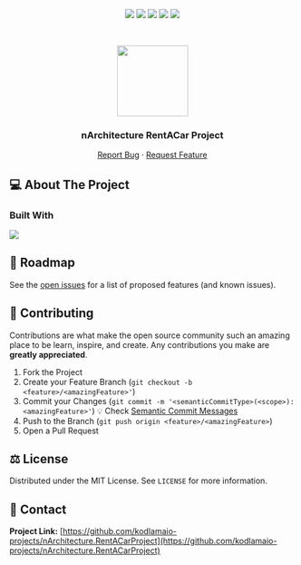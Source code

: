 <p align="center">
  <a href="https://github.com/kodlamaio-projects/nArchitecture.RentACarProject/graphs/contributors"><img src="https://img.shields.io/github/contributors/kodlamaio-projects/nArchitecture.RentACarProject.svg?style=for-the-badge"></a>
  <a href="https://github.com/kodlamaio-projects/nArchitecture.RentACarProject/network/members"><img src="https://img.shields.io/github/forks/kodlamaio-projects/nArchitecture.RentACarProject.svg?style=for-the-badge"></a>
  <a href="https://github.com/kodlamaio-projects/nArchitecture.RentACarProject/stargazers"><img src="https://img.shields.io/github/stars/kodlamaio-projects/nArchitecture.RentACarProject.svg?style=for-the-badge"></a>
  <a href="https://github.com/kodlamaio-projects/nArchitecture.RentACarProject/issues"><img src="https://img.shields.io/github/issues/kodlamaio-projects/nArchitecture.RentACarProject.svg?style=for-the-badge"></a>
  <a href="https://github.com/kodlamaio-projects/nArchitecture.RentACarProject/blob/master/LICENSE"><img src="https://img.shields.io/github/license/kodlamaio-projects/nArchitecture.RentACarProject.svg?style=for-the-badge"></a>
</p><br />

<p align="center">
  <a href="https://github.com/kodlamaio-projects/nArchitecture.RentACarProject"><img src="https://user-images.githubusercontent.com/53148314/194872467-827dc967-acee-4bca-88a2-59ed5695bebf.png" height="125"></a>
  <h3 align="center">nArchitecture RentACar Project
</h3>
  <p align="center">
    <!-- PROJECT_DESCRIPTION -->
    <!-- <br />
    <a href="https://github.com/kodlamaio-projects/nArchitecture.RentACarProject"><strong>Explore the docs »</strong></a>
    <br /> -->
    <!-- <br />
    <a href="https://github.com/kodlamaio-projects/nArchitecture.RentACarProject">View Demo</a>
    · -->
    <a href="https://github.com/kodlamaio-projects/nArchitecture.RentACarProject/issues">Report Bug</a>
    ·
    <a href="https://github.com/kodlamaio-projects/nArchitecture.RentACarProject/issues">Request Feature</a>
  </p>
</p>

## 💻 About The Project

### Built With

[![](https://img.shields.io/badge/.NET%20Core-512BD4?style=for-the-badge&logo=dotnet&logoColor=white)](https://learn.microsoft.com/tr-tr/dotnet/welcome)

<!-- ## ⚙️ Getting Started

To get a local copy up and running follow these simple steps.

### Prerequisites

This is an example of how to list things you need to use the software and how to install them.

- npm
  ```sh
  npm install npm@latest -g
  ```

### Installation

1. Clone the repo
   ```sh
   git clone https://github.com/kodlamaio-projects/nArchitecture.RentACarProject.git
   ```
2. Install NPM packages
   ```sh
   npm install
   ``` -->

<!-- ## 🚀 Usage

Use this space to show useful examples of how a project can be used. Additional screenshots, code examples and demos work well in this space. You may also link to more resources.

_For more examples, please refer to the [Documentation](DOCUMENTATION_LINK)_ -->

## 🚧 Roadmap

See the [open issues](https://github.com/kodlamaio-projects/nArchitecture.RentACarProject/issues) for a list of proposed features (and known issues).

## 🤝 Contributing

Contributions are what make the open source community such an amazing place to be learn, inspire, and create. Any contributions you make are **greatly appreciated**.

1. Fork the Project
2. Create your Feature Branch (`git checkout -b <feature>/<amazingFeature>'`)
3. Commit your Changes (`git commit -m '<semanticCommitType>(<scope>): <amazingFeature>'`)
   💡 Check [Semantic Commit Messages](./docs/Semantic%20Commit%20Messages.md)
4. Push to the Branch (`git push origin <feature>/<amazingFeature>`)
5. Open a Pull Request

## ⚖️ License

Distributed under the MIT License. See `LICENSE` for more information.

## 📧 Contact

**Project Link:** [https://github.com/kodlamaio-projects/nArchitecture.RentACarProject](https://github.com/kodlamaio-projects/nArchitecture.RentACarProject)

<!-- ## 🙏 Acknowledgements
- []() -->

<!-- readme template author: https://github.com/kodlamaio-projects-core -->
